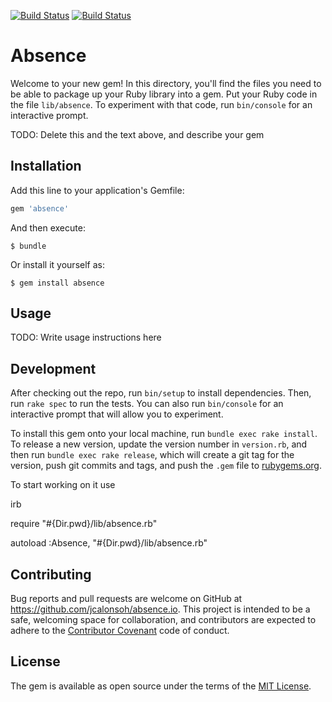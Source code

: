 [![Build Status](https://travis-ci.org/jcalonsoh/absence.io.svg?branch=develop)](https://travis-ci.org/jcalonsoh/absence.io)
[![Build Status](https://codecov.io/github/jcalonsoh/absence.io/coverage.svg?branch=develop)](https://codecov.io/gh/jcalonsoh/absence.io/branch/develop)

# Absence

Welcome to your new gem! In this directory, you'll find the files you need to be able to package up your Ruby library into a gem. Put your Ruby code in the file `lib/absence`. To experiment with that code, run `bin/console` for an interactive prompt.

TODO: Delete this and the text above, and describe your gem

## Installation

Add this line to your application's Gemfile:

```ruby
gem 'absence'
```

And then execute:

    $ bundle

Or install it yourself as:

    $ gem install absence

## Usage

TODO: Write usage instructions here

## Development

After checking out the repo, run `bin/setup` to install dependencies. Then, run `rake spec` to run the tests. You can also run `bin/console` for an interactive prompt that will allow you to experiment.

To install this gem onto your local machine, run `bundle exec rake install`. To release a new version, update the version number in `version.rb`, and then run `bundle exec rake release`, which will create a git tag for the version, push git commits and tags, and push the `.gem` file to [rubygems.org](https://rubygems.org).

To start working on it use

irb 

require "#{Dir.pwd}/lib/absence.rb"

autoload :Absence, "#{Dir.pwd}/lib/absence.rb"


## Contributing

Bug reports and pull requests are welcome on GitHub at https://github.com/jcalonsoh/absence.io. This project is intended to be a safe, welcoming space for collaboration, and contributors are expected to adhere to the [Contributor Covenant](http://contributor-covenant.org) code of conduct.


## License

The gem is available as open source under the terms of the [MIT License](http://opensource.org/licenses/MIT).

